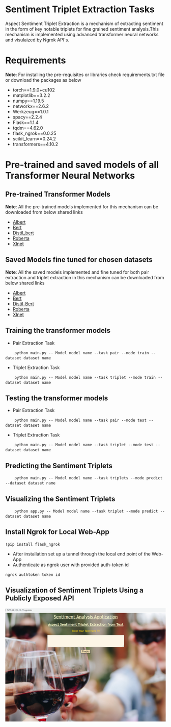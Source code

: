 # Sentiment Triplet Extraction Tasks
Aspect Sentiment Triplet Extraction is a mechanism of extracting sentiment in the form of key notable triplets for fine grained sentiment analysis.This mechanism is implemented using advanced transformer neural networks and visulaized by Ngrok API's.
# Requirements
**Note**: For installing the pre-requisites or libraries check requirements.txt file or download the packages as below
* torch==1.9.0+cu102
* matplotlib==3.2.2
* numpy==1.19.5
* networkx==2.6.2
* Werkzeug==1.0.1
* spacy==2.2.4
* Flask==1.1.4
* tqdm==4.62.0
* flask_ngrok==0.0.25
* scikit_learn==0.24.2
* transformers==4.10.2
# Pre-trained and saved models of all Transformer Neural Networks
## Pre-trained Transformer Models
**Note**: All the pre-trained models implemented for this mechanism can be downloaded from below shared links
* [Albert](https://drive.google.com/drive/folders/1f_vjy4g0WnFS1_5k0gojvCRQvmLC018e?usp=sharing)
* [Bert](https://drive.google.com/drive/folders/1XFd6dUwKyOcE9tR9yGh3ynaX809UZA2t?usp=sharing)
* [Distil_bert](https://drive.google.com/drive/folders/1rSHNn9ABy356cq3UZe3kTQBW3WzBhB4U?usp=sharing)
* [Roberta](https://drive.google.com/drive/folders/1-WrFAmUM368OKq1LUNzHzUSyKwaESF5B?usp=sharing)
* [Xlnet](https://drive.google.com/drive/folders/1whKsduaaHxCZxGYXfbpO97jN2rDGQvx3?usp=sharing)
## Saved Models fine tuned for chosen datasets
**Note**: All the saved models implemented and fine tuned for both pair extraction and triplet extraction in this mechanism can be downloaded from below shared links
* [Albert](https://drive.google.com/drive/folders/1HJPrLCWHsoupoRKtDh23W0C-DMepSohq?usp=sharing)
* [Bert](https://drive.google.com/drive/folders/1-drrVBZFMKHdEnXtQ54n_eYQOxW17Mvn?usp=sharing)
* [Distil-Bert](https://drive.google.com/drive/folders/1-DTyyPm5SNZWc6rSRhMycLyLQHTqYSFA?usp=sharing)
* [Roberta](https://drive.google.com/drive/folders/1-_CoRNGbM75O2aoGgsHqLED3fV8KLi6C?usp=sharing)
* [Xlnet](https://drive.google.com/drive/folders/1ld0p9z4qJNou8Nsa6mCzEw8Ij99WanaG?usp=sharing)
## Training the transformer models
* Pair Extraction Task
```
    python main.py -- Model model name --task pair --mode train --dataset dataset name
```
* Triplet Extraction Task
```
    python main.py -- Model model name --task triplet --mode train --dataset dataset name
```
## Testing the transformer models
* Pair Extraction Task
```
    python main.py -- Model model name --task pair --mode test --dataset dataset name
```
* Triplet Extraction Task
```
    python main.py -- Model model name --task triplet --mode test --dataset dataset name
```
## Predicting the Sentiment Triplets
```
    python main.py -- Model model name --task triplets --mode predict --dataset dataset name
```
## Visualizing the Sentiment Triplets
```
    python app.py -- Model model name --task triplet --mode predict --dataset dataset name
```
## Install Ngrok for Local Web-App
```
!pip install flask_ngrok
```
* After installation set up a tunnel through the local end point of the Web-App
* Authenticate as ngrok user with  provided auth-token id
```
ngrok authtoken token id
```
## Visualization of Sentiment Triplets Using a Publicly Exposed API
![image](https://github.com/ShanmugaSaiKiranKarnamReddy/ASTE-tasks/blob/master/Screenshot%20(157).png)
